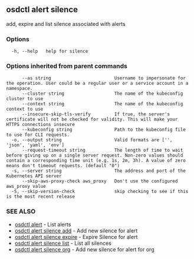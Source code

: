 ## osdctl alert silence

add, expire and list silence associated with alerts

### Options

```
  -h, --help   help for silence
```

### Options inherited from parent commands

```
      --as string                        Username to impersonate for the operation. User could be a regular user or a service account in a namespace.
      --cluster string                   The name of the kubeconfig cluster to use
      --context string                   The name of the kubeconfig context to use
      --insecure-skip-tls-verify         If true, the server's certificate will not be checked for validity. This will make your HTTPS connections insecure
      --kubeconfig string                Path to the kubeconfig file to use for CLI requests.
  -o, --output string                    Valid formats are ['', 'json', 'yaml', 'env']
      --request-timeout string           The length of time to wait before giving up on a single server request. Non-zero values should contain a corresponding time unit (e.g. 1s, 2m, 3h). A value of zero means don't timeout requests. (default "0")
  -s, --server string                    The address and port of the Kubernetes API server
      --skip-aws-proxy-check aws_proxy   Don't use the configured aws_proxy value
  -S, --skip-version-check               skip checking to see if this is the most recent release
```

### SEE ALSO

* [osdctl alert](osdctl_alert.md)	 - List alerts
* [osdctl alert silence add](osdctl_alert_silence_add.md)	 - Add new silence for alert
* [osdctl alert silence expire](osdctl_alert_silence_expire.md)	 - Expire Silence for alert
* [osdctl alert silence list](osdctl_alert_silence_list.md)	 - List all silences
* [osdctl alert silence org](osdctl_alert_silence_org.md)	 - Add new silence for alert for org

